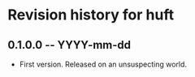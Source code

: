 # Revision history for huft

## 0.1.0.0 -- YYYY-mm-dd

* First version. Released on an unsuspecting world.
